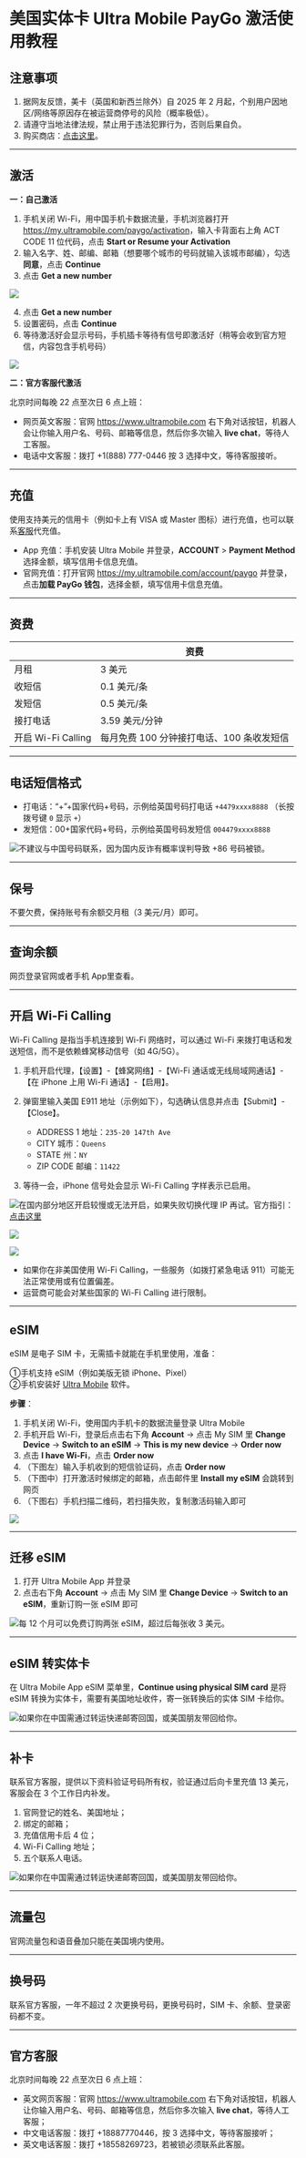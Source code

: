 # 美国实体卡 Ultra Mobile PayGo 激活使用教程

## 注意事项

1. 据网友反馈，美卡（英国和新西兰除外）自 2025 年 2 月起，个别用户因地区/网络等原因存在被运营商停号的风险（概率极低）。
2. 请遵守当地法律法规，禁止用于违法犯罪行为，否则后果自负。
3. 购买商店：[点击这里](https://t.me/GVStore)。

---

## 激活

**一：自己激活**

1. 手机关闭 Wi-Fi，用中国手机卡数据流量，手机浏览器打开 <https://my.ultramobile.com/paygo/activation>，输入卡背面右上角 ACT CODE 11 位代码，点击 **Start or Resume your Activation**
2. 输入名字、姓、邮编、邮箱（想要哪个城市的号码就输入该城市邮编），勾选**同意**，点击 **Continue**
3. 点击 **Get a new number**

![](https://i.imgur.com/y1wJvOb.jpeg)

4. 点击 **Get a new number**
5. 设置密码，点击 **Continue**
6. 等待激活好会显示号码，手机插卡等待有信号即激活好（稍等会收到官方短信，内容包含手机号码）

![](https://i.imgur.com/lMpjd5y.jpeg)

**二：官方客服代激活**

北京时间每晚 22 点至次日 6 点上班：

- 网页英文客服：官网 <https://www.ultramobile.com> 右下角对话按钮，机器人会让你输入用户名、号码、邮箱等信息，然后你多次输入 **live chat**，等待人工客服。
- 电话中文客服：拨打 +1(888) 777-0446 按 3 选择中文，等待客服接听。

---

## 充值

使用支持美元的信用卡（例如卡上有 VISA 或 Master 图标）进行充值，也可以联系[客服](https://t.me/GVStore)代充值。

- App 充值：手机安装 Ultra Mobile 并登录，**ACCOUNT** > **Payment Method** 选择金额，填写信用卡信息充值。
- 官网充值：打开官网 <https://my.ultramobile.com/account/paygo> 并登录，点击**加载 PayGo 钱包**，选择金额，填写信用卡信息充值。

---

## 资费

|  |  资费|
|---|---|
| 月租 | 3 美元|
| 收短信 |  0.1 美元/条|
|发短信|0.5 美元/条 |
| 接打电话 |  3.59 美元/分钟  |
| 开启 Wi-Fi Calling |  每月免费 100 分钟接打电话、100 条收发短信|

---

## 电话短信格式

- 打电话：“+”+国家代码+号码，示例给英国号码打电话 `+4479xxxx8888` （长按拨号键 `0` 显示 `+`）
- 发短信：00+国家代码+号码，示例给英国号码发短信 `004479xxxx8888`

![](https://img.shields.io/badge/%E6%B3%A8%E6%84%8F%E4%BA%8B%E9%A1%B9%20-%20?color=D0112B)不建议与中国号码联系，因为国内反诈有概率误判导致 +86 号码被锁。

---

## 保号

不要欠费，保持账号有余额交月租（3 美元/月）即可。

---

## 查询余额

网页登录官网或者手机 App里查看。

---

## 开启 Wi-Fi Calling

Wi-Fi Calling 是指当手机连接到 Wi-Fi 网络时，可以通过 Wi-Fi 来拨打电话和发送短信，而不是依赖蜂窝移动信号（如 4G/5G）。

1. 手机开启代理，【设置】-【蜂窝网络】-【Wi-Fi 通话或无线局域网通话】-【在 iPhone 上用 Wi-Fi 通话】-【启用】。
2. 弹窗里输入美国 E911 地址（示例如下），勾选确认信息并点击【Submit】-【Close】。

    - ADDRESS 1 地址：`235-20 147th Ave`
    - CITY 城市：`Queens`
    - STATE 州：`NY`
    - ZIP CODE 邮编：`11422`

3. 等待一会，iPhone 信号处会显示 Wi-Fi Calling 字样表示已启用。
 
![](https://img.shields.io/badge/%E6%B3%A8%E6%84%8F%E4%BA%8B%E9%A1%B9%20-%20?color=D0112B)在国内部分地区开启较慢或无法开启，如果失败切换代理 IP 再试。官方指引：[点击这里](https://www.ultramobile.com/blog/what-is-wifi-calling/)

![](https://i.imgur.com/4640m95.jpg)

![](https://img.shields.io/badge/%E6%B3%A8%E6%84%8F%E4%BA%8B%E9%A1%B9%20-%20?color=D0112B)

- 如果你在非美国使用 Wi-Fi Calling，一些服务（如拨打紧急电话 911）可能无法正常使用或有位置偏差。
- 运营商可能会对某些国家的 Wi-Fi Calling 进行限制。

---

## eSIM

eSIM 是电子 SIM 卡，无需插卡就能在手机里使用，准备：

①手机支持 eSIM（例如美版无锁 iPhone、Pixel）\
②手机安装好 [Ultra Mobile](https://apps.apple.com/us/app/ultra-mobile/id1463041935)  软件。

**步骤**：

1. 手机关闭 Wi-Fi，使用国内手机卡的数据流量登录 Ultra Mobile
2. 手机开启 Wi-Fi，登录后点击右下角 **Account** → 点击 My SIM 里 **Change Device** → **Switch to an eSIM** → **This is my new device** → **Order now**
3. 点击 **I have Wi-Fi**，点击 **Order now**
4. （下图左）输入手机收到的短信验证码，点击 **Order now**
5. （下图中）打开激活时候绑定的邮箱，点击邮件里 **Install my eSIM** 会跳转到网页
6. （下图右）手机扫描二维码，若扫描失败，复制激活码输入即可

![](https://i.imgur.com/y5dKlvj.jpeg)


---

## 迁移 eSIM

1. 打开 Ultra Mobile App 并登录
2. 点击右下角 **Account** → 点击 My SIM 里 **Change Device** → **Switch to an eSIM**，重新订购一张 eSIM 即可

![](https://img.shields.io/badge/%E6%B3%A8%E6%84%8F%E4%BA%8B%E9%A1%B9%20-%20?color=D0112B)每 12 个月可以免费订购两张 eSIM，超过后每张收 3 美元。

---

## eSIM 转实体卡

在 Ultra Mobile App eSIM 菜单里，**Continue using physical SIM card** 是将 eSIM 转换为实体卡，需要有美国地址收件，寄一张转换后的实体 SIM 卡给你。

![](https://img.shields.io/badge/%E6%B3%A8%E6%84%8F%E4%BA%8B%E9%A1%B9%20-%20?color=D0112B)如果你在中国需通过转运快递邮寄回国，或美国朋友带回给你。

---

## 补卡

联系官方客服，提供以下资料验证号码所有权，验证通过后向卡里充值 13 美元，客服会在 3 个工作日内补发。

1. 官网登记的姓名、美国地址；
2. 绑定的邮箱；
3. 充值信用卡后 4 位；
4. Wi-Fi Calling 地址；
5. 五个联系人电话。

![](https://img.shields.io/badge/%E6%B3%A8%E6%84%8F%E4%BA%8B%E9%A1%B9%20-%20?color=D0112B)如果你在中国需通过转运快递邮寄回国，或美国朋友带回给你。

---

## 流量包

官网流量包和语音叠加只能在美国境内使用。

---

## 换号码

联系官方客服，一年不超过 2 次更换号码，更换号码时，SIM 卡、余额、登录密码都不变。

---

## 官方客服

北京时间每晚 22 点至次日 6 点上班：

- 英文网页客服：官网 <https://www.ultramobile.com> 右下角对话按钮，机器人让你输入用户名、号码、邮箱等信息，然后你多次输入 **live chat**，等待人工客服；
- 中文电话客服：拨打 +18887770446，按 3 选择中文，等待客服接听；
- 英文电话客服：拨打 +18558269723，若被锁必须联系此客服。
